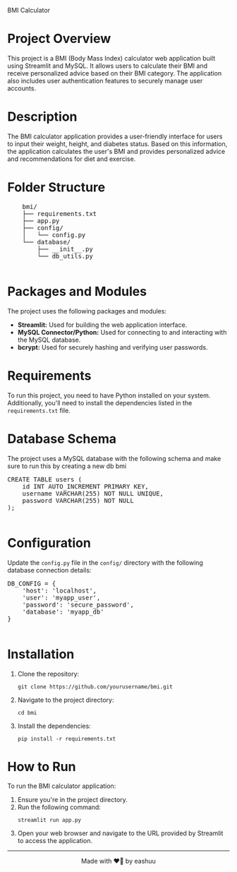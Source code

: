 <!DOCTYPE html>
<html>

<h>BMI Calculator</h1>

<body>

<h1>Project Overview</h1>
<p>This project is a BMI (Body Mass Index) calculator web application built using Streamlit and MySQL. It allows users to calculate their BMI and receive personalized advice based on their BMI category. The application also includes user authentication features to securely manage user accounts.</p>

  <h1>Description</h1>
    <p>The BMI calculator application provides a user-friendly interface for users to input their weight, height, and diabetes status. Based on this information, the application calculates the user's BMI and provides personalized advice and recommendations for diet and exercise.</p>

  <h1>Folder Structure</h1>
    <pre>
    bmi/
    ├── requirements.txt
    ├── app.py
    ├── config/
    │   └── config.py
    └── database/
        ├── __init__.py
        └── db_utils.py
    </pre>

   <h1>Packages and Modules</h1>
    <p>The project uses the following packages and modules:</p>
    <ul>
        <li><strong>Streamlit:</strong> Used for building the web application interface.</li>
        <li><strong>MySQL Connector/Python:</strong> Used for connecting to and interacting with the MySQL database.</li>
        <li><strong>bcrypt:</strong> Used for securely hashing and verifying user passwords.</li>
    </ul>

  <h1>Requirements</h1>
    <p>To run this project, you need to have Python installed on your system. Additionally, you'll need to install the dependencies listed in the <code>requirements.txt</code> file.</p>

  <h1>Database Schema</h1>
    <p>The project uses a MySQL database with the following schema and make sure to run this by creating a new db bmi</p>
    <pre>
CREATE TABLE users (
    id INT AUTO_INCREMENT PRIMARY KEY,
    username VARCHAR(255) NOT NULL UNIQUE,
    password VARCHAR(255) NOT NULL
);
    </pre>

  <h1>Configuration</h1>
    <p>Update the <code>config.py</code> file in the <code>config/</code> directory with the following database connection details:</p>
    <pre>
DB_CONFIG = {
    'host': 'localhost',
    'user': 'myapp_user',
    'password': 'secure_password',
    'database': 'myapp_db'
}
    </pre>

  <h1>Installation</h1>
    <ol>
        <li>Clone the repository:</li>
        <pre><code>git clone https://github.com/yourusername/bmi.git</code></pre>
        <li>Navigate to the project directory:</li>
        <pre><code>cd bmi</code></pre>
        <li>Install the dependencies:</li>
        <pre><code>pip install -r requirements.txt</code></pre>
    </ol>

  <h1>How to Run</h1>
    <p>To run the BMI calculator application:</p>
    <ol>
        <li>Ensure you're in the project directory.</li>
        <li>Run the following command:</li>
        <pre><code>streamlit run app.py</code></pre>
        <li>Open your web browser and navigate to the URL provided by Streamlit to access the application.</li>
    </ol>

  <hr>
    <p align="center">Made with ❤️‍🔥 by eashuu</p>

</body>

</html>

